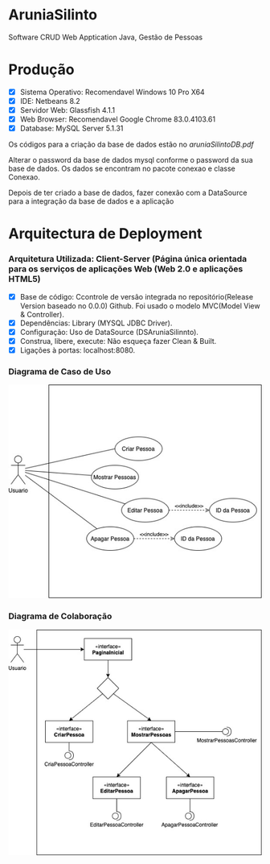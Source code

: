 # AruniaSilinto
Software CRUD Web Apptication Java, Gestão de Pessoas

# Produção

- [X] Sistema Operativo: Recomendavel Windows 10 Pro X64
- [X] IDE: Netbeans 8.2
- [X] Servidor Web: Glassfish 4.1.1
- [X] Web Browser: Recomendavel Google Chrome 83.0.4103.61
- [X] Database: MySQL Server 5.1.31

Os códigos para a criação da base de dados estão no  *aruniaSilintoDB.pdf*

Alterar o password da base de dados mysql conforme o password da sua base de dados. Os dados se encontram no pacote conexao e classe Conexao. 

Depois de ter criado a base de dados, fazer conexão com a DataSource para a integração da base de dados e a aplicação


# Arquitectura de Deployment

### Arquitetura Utilizada: Client-Server (Página única orientada para os serviços de aplicações Web (Web 2.0 e aplicações HTML5)
- [X] Base de código: Ccontrole de versão integrada no repositório(Release Version baseado no 0.0.0) Github. Foi usado o modelo MVC(Model View & Controller).
- [X] Dependências: Library (MYSQL JDBC Driver).
- [X] Configuração: Uso de DataSource (DSAruniaSilinnto).
- [X] Construa, libere, execute: Não esqueça fazer Clean & Built.
- [X] Ligações à portas: localhost:8080.

### Diagrama de Caso de Uso
![Caso de Uso](https://github.com/ninanani424/AruniaSilinto/blob/master/web/diagrams/UseCaseDiagram.jpg)

### Diagrama de Colaboração
![Colaroração](https://github.com/ninanani424/AruniaSilinto/blob/master/web/diagrams/CollaborationDiagram.jpg)
